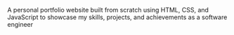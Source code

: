 A personal portfolio website built from scratch using HTML, CSS, and JavaScript to showcase my skills, projects, and achievements as a software engineer